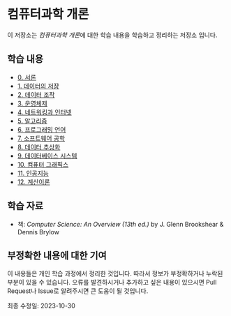 # 컴퓨터과학 개론
이 저장소는 *컴퓨터과학 개론*에 대한 학습 내용을 학습하고 정리하는 저장소 입니다.

## 학습 내용
* [0. 서론](Notes/0.%20서론.md)
* [1. 데이터의 저장](Notes/1.%20데이터의%20저장.md)
* [2. 데이터 조작](Notes/2.%20데이터%20조작.md)
* [3. 운영체제](Notes/3.%20운영체제.md)
* [4. 네트워킹과 인터넷](Notes/4.%20네트워킹과%20인터넷.md)
* [5. 알고리즘](Notes/5.%20알고리즘.md)
* [6. 프로그래밍 언어](Notes/6.%20프로그래밍%20언어.md)
* [7. 소프트웨어 공학](Notes/7.%20소프트웨어%20공학.md)
* [8. 데이터 추상화](Notes/8.%20데이터%20추상화.md)
* [9. 데이터베이스 시스템](Notes/9.%20데이터베이스%20시스템.md)
* [10. 컴퓨터 그래픽스](Notes/10.%20컴퓨터%20그래픽스.md)
* [11. 인공지능](Notes/11.%20인공지능.md)
* [12. 계산이론](Notes/12.%20계산이론.md)


## 학습 자료
* 책: *Computer Science: An Overview (13th ed.)* by J. Glenn Brookshear & Dennis Brylow


## 부정확한 내용에 대한 기여
이 내용들은 개인 학습 과정에서 정리한 것입니다. 따라서 정보가 부정확하거나 누락된 부분이 있을 수 있습니다. 오류를 발견하시거나 추가하고 싶은 내용이 있으시면 Pull Request나 Issue로 알려주시면 큰 도움이 될 것입니다.

최종 수정일: 2023-10-30